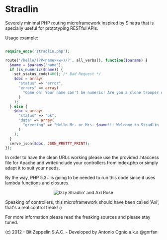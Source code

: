 Stradlin
========

Severely minimal PHP routing microframework inspired by Sinatra that is specially useful for prototyping RESTful APIs.

Usage example:

```php

require_once('stradlin.php');

route('/hello/(?P<name>\w+)/?', all_verbs(), function($params) {
  $name = $params['name'];
  if (is_numeric($name)) {
    set_status_code(400); /* Bad Request */
    $doc = array(
      "status" => "error",
      "errors" => array(
        "Come on! Your name can't be numeric! Are you a clone trooper or what?"
      )
    );
  } else {
    $doc = array(
      "status" => "ok",
      "data" => array(
        "greeting" => "Hello Mr. or Mrs. $name!!! Welcome to Stradlin :)"
      )
    );
  }
  serve_json($doc, JSON_PRETTY_PRINT);
});
```

In order to have the clean URLs working please use the provided .htaccess file for Apache and write/include your controllers from index.php or simply adapt it to suit your needs.

By the way, PHP 5.3+ is going to be needed to run this code since it uses lambda functions and closures.

<p align="center">
  <img src="https://i.imgur.com/4WbcYoF.jpg" alt="Izzy Stradlin' and Axl Rose" />
</p>

Speaking of controllers, this microframework should have been called 'Axl', that's a real control freak! :)

For more information please read the freaking sources and please stay tuned.

(c) 2012 - Bit Zeppelin S.A.C. - Developed by Antonio Ognio a.k.a @gnrfan
